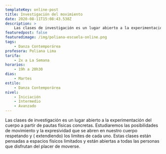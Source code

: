 ```yaml
---
templateKey: online-post
title: Investigación del movimiento
date: 2020-08-11T15:08:43.538Z
description: >
    Las clases de investigación es un lugar abierto a la experimentación del cuerpo a partir de pautas físicas concretas. Estudiaremos las posibilidades de movimiento y la expresividad que se abren en nuestro cuerpo respetando y ( extendiendo) los limites de cada uno. Estas clases están pensadas a espacios físicos limitados y están abiertas a todas las personas que disfrutan del placer de moverse.
featuredpost: false
featuredimage: /img/poliana-escuela-online.png
tags:
    - Danza Contemporárea
profesora: Poliana Lima
tarifa:
    - 2x a La Semana
horarios:
    - 19h a 20h30
dias:
    - Martes
estilo:
    - Danza Contemporárea
nivel:
    - Iniciación
    - Intermedio
    - Avanzado
---
```


Las clases de investigación es un lugar abierto a la experimentación del cuerpo a partir de pautas físicas concretas. Estudiaremos las posibilidades de movimiento y la expresividad que se abren en nuestro cuerpo respetando y ( extendiendo) los limites de cada uno. Estas clases están pensadas a espacios físicos limitados y están abiertas a todas las personas que disfrutan del placer de moverse.
